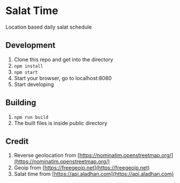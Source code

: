 # Salat Time

Location based daily salat schedule

## Development

1. Clone this repo and get into the directory
2. `npm install`
3. `npm start`
4. Start your browser, go to localhost:8080
5. Start developing

## Building

1. `npm run build`
2. The built files is inside public directory

## Credit

1. Reverse geolocation from [https://nominatim.openstreetmap.org/](https://nominatim.openstreetmap.org/)
2. Geoip from [https://freegeoip.net](https://freegeoip.net)
3. Salat time from [https://api.aladhan.com](https://api.aladhan.com)

